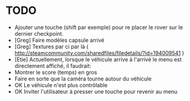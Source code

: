 

TODO
====

* Ajouter une touche (shift par exemple) pour re placer le rover sur le dernier checkpoint.
* [Greg] Faire modèles capsule arrivé
* [Greg] Textures par ci par là ( http://steamcommunity.com/sharedfiles/filedetails/?id=194009541 )
* [Etie] Actuellement, lorsque le véhicule arrive à l'arrivé le menu est directement affiché, il faudrait:
 * Montrer le score (temps) en gros
 * Faire en sorte que la caméra tourne autour du véhicule
 * OK Le véhicule n'est plus contrôlable
 * OK Inviter l'utilisateur à presser une touche pour revenir au menu
